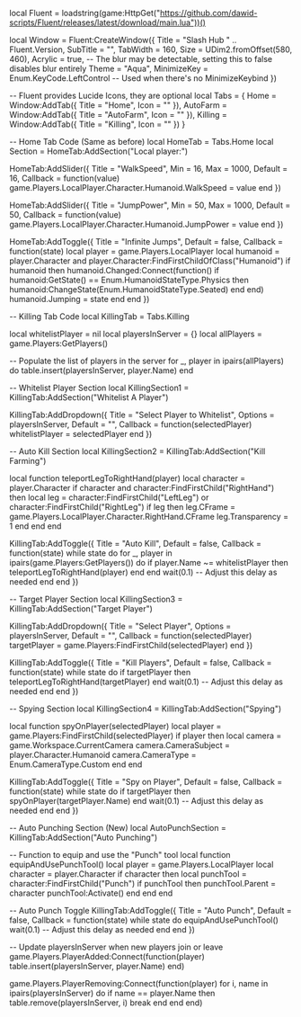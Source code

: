 local Fluent = loadstring(game:HttpGet("https://github.com/dawid-scripts/Fluent/releases/latest/download/main.lua"))()

local Window = Fluent:CreateWindow({
    Title = "Slash Hub " .. Fluent.Version,
    SubTitle = "",
    TabWidth = 160,
    Size = UDim2.fromOffset(580, 460),
    Acrylic = true, -- The blur may be detectable, setting this to false disables blur entirely
    Theme = "Aqua",
    MinimizeKey = Enum.KeyCode.LeftControl -- Used when there's no MinimizeKeybind
})

-- Fluent provides Lucide Icons, they are optional
local Tabs = {
    Home = Window:AddTab({ Title = "Home", Icon = "" }),
    AutoFarm = Window:AddTab({ Title = "AutoFarm", Icon = "" }),
    Killing = Window:AddTab({ Title = "Killing", Icon = "" })
}

-- Home Tab Code (Same as before)
local HomeTab = Tabs.Home
local Section = HomeTab:AddSection("Local player:")

HomeTab:AddSlider({
    Title = "WalkSpeed",
    Min = 16,
    Max = 1000,
    Default = 16,
    Callback = function(value)
        game.Players.LocalPlayer.Character.Humanoid.WalkSpeed = value
    end
})

HomeTab:AddSlider({
    Title = "JumpPower",
    Min = 50,
    Max = 1000,
    Default = 50,
    Callback = function(value)
        game.Players.LocalPlayer.Character.Humanoid.JumpPower = value
    end
})

HomeTab:AddToggle({
    Title = "Infinite Jumps",
    Default = false,
    Callback = function(state)
        local player = game.Players.LocalPlayer
        local humanoid = player.Character and player.Character:FindFirstChildOfClass("Humanoid")
        if humanoid then
            humanoid.Changed:Connect(function()
                if humanoid:GetState() == Enum.HumanoidStateType.Physics then
                    humanoid:ChangeState(Enum.HumanoidStateType.Seated)
                end
            end)
            humanoid.Jumping = state
        end
    end
})

-- Killing Tab Code
local KillingTab = Tabs.Killing

local whitelistPlayer = nil
local playersInServer = {}
local allPlayers = game.Players:GetPlayers()

-- Populate the list of players in the server
for _, player in ipairs(allPlayers) do
    table.insert(playersInServer, player.Name)
end

-- Whitelist Player Section
local KillingSection1 = KillingTab:AddSection("Whitelist A Player")

KillingTab:AddDropdown({
    Title = "Select Player to Whitelist",
    Options = playersInServer,
    Default = "",
    Callback = function(selectedPlayer)
        whitelistPlayer = selectedPlayer
    end
})

-- Auto Kill Section
local KillingSection2 = KillingTab:AddSection("Kill Farming")

local function teleportLegToRightHand(player)
    local character = player.Character
    if character and character:FindFirstChild("RightHand") then
        local leg = character:FindFirstChild("LeftLeg") or character:FindFirstChild("RightLeg")
        if leg then
            leg.CFrame = game.Players.LocalPlayer.Character.RightHand.CFrame
            leg.Transparency = 1
        end
    end
end

KillingTab:AddToggle({
    Title = "Auto Kill",
    Default = false,
    Callback = function(state)
        while state do
            for _, player in ipairs(game.Players:GetPlayers()) do
                if player.Name ~= whitelistPlayer then
                    teleportLegToRightHand(player)
                end
            end
            wait(0.1)  -- Adjust this delay as needed
        end
    end
})

-- Target Player Section
local KillingSection3 = KillingTab:AddSection("Target Player")

KillingTab:AddDropdown({
    Title = "Select Player",
    Options = playersInServer,
    Default = "",
    Callback = function(selectedPlayer)
        targetPlayer = game.Players:FindFirstChild(selectedPlayer)
    end
})

KillingTab:AddToggle({
    Title = "Kill Players",
    Default = false,
    Callback = function(state)
        while state do
            if targetPlayer then
                teleportLegToRightHand(targetPlayer)
            end
            wait(0.1)  -- Adjust this delay as needed
        end
    end
})

-- Spying Section
local KillingSection4 = KillingTab:AddSection("Spying")

local function spyOnPlayer(selectedPlayer)
    local player = game.Players:FindFirstChild(selectedPlayer)
    if player then
        local camera = game.Workspace.CurrentCamera
        camera.CameraSubject = player.Character.Humanoid
        camera.CameraType = Enum.CameraType.Custom
    end
end

KillingTab:AddToggle({
    Title = "Spy on Player",
    Default = false,
    Callback = function(state)
        while state do
            if targetPlayer then
                spyOnPlayer(targetPlayer.Name)
            end
            wait(0.1)  -- Adjust this delay as needed
        end
    end
})

-- Auto Punching Section (New)
local AutoPunchSection = KillingTab:AddSection("Auto Punching")

-- Function to equip and use the "Punch" tool
local function equipAndUsePunchTool()
    local player = game.Players.LocalPlayer
    local character = player.Character
    if character then
        local punchTool = character:FindFirstChild("Punch")
        if punchTool then
            punchTool.Parent = character
            punchTool:Activate()
        end
    end
end

-- Auto Punch Toggle
KillingTab:AddToggle({
    Title = "Auto Punch",
    Default = false,
    Callback = function(state)
        while state do
            equipAndUsePunchTool()
            wait(0.1)  -- Adjust this delay as needed
        end
    end
})

-- Update playersInServer when new players join or leave
game.Players.PlayerAdded:Connect(function(player)
    table.insert(playersInServer, player.Name)
end)

game.Players.PlayerRemoving:Connect(function(player)
    for i, name in ipairs(playersInServer) do
        if name == player.Name then
            table.remove(playersInServer, i)
            break
        end
    end
end)

